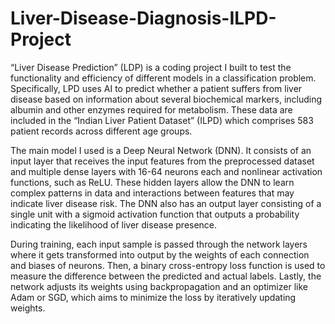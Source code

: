 # Liver-Disease-Diagnosis-ILPD-Project

“Liver Disease Prediction” (LDP) is a coding project I built to test the functionality and efficiency of different models in a classification problem. Specifically, LPD uses AI to predict whether a patient suffers from liver disease based on information about several biochemical markers, including albumin and other enzymes required for metabolism. These data are included in the “Indian Liver Patient Dataset” (ILPD) which comprises 583 patient records across different age groups.

The main model I used is a Deep Neural Network (DNN). It consists of an input layer that receives the input features from the preprocessed dataset and multiple dense layers with 16-64 neurons each and nonlinear activation functions, such as ReLU. These hidden layers allow the DNN to learn complex patterns in data and interactions between features that may indicate liver disease risk. The DNN also has an output layer consisting of a single unit with a sigmoid activation function that outputs a probability indicating the likelihood of liver disease presence.

During training, each input sample is passed through the network layers where it gets transformed into output by the weights of each connection and biases of neurons. Then, a binary cross-entropy loss function is used to measure the difference between the predicted and actual labels. Lastly, the network adjusts its weights using backpropagation and an optimizer like Adam or SGD, which aims to minimize the loss by iteratively updating weights.

